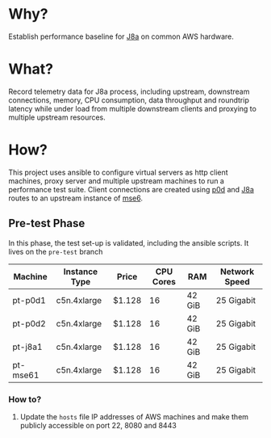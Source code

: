 # Why?
Establish performance baseline for [J8a](https://github.com/simonmittag/j8a) on common AWS hardware.

# What?
Record telemetry data for J8a process, including upstream, downstream
connections, memory, CPU consumption, data throughput and roundtrip latency
while under load from multiple downstream clients and proxying to multiple
upstream resources.

# How?
This project uses ansible to configure virtual servers as http client machines,
proxy server and multiple upstream machines to run a performance test suite.
Client connections are created using [p0d](https://github.com/simonmittag/p0d)
and [J8a](https://github.com/simonmittag/j8a) routes to an upstream instance of [mse6](https://github.com/simonmittag/mse6).

## Pre-test Phase
In this phase, the test set-up is validated, including the ansible scripts. It
lives on the `pre-test` branch

| Machine | Instance Type | Price | CPU Cores | RAM | Network Speed |
|-|-|-|-|-|-|
| pt-p0d1  | c5n.4xlarge | $1.128 | 16 | 42 GiB | 25 Gigabit |
| pt-p0d2  | c5n.4xlarge | $1.128 | 16 | 42 GiB | 25 Gigabit |
| pt-j8a1  | c5n.4xlarge | $1.128 | 16 | 42 GiB | 25 Gigabit |
| pt-mse61 | c5n.4xlarge | $1.128 | 16 | 42 GiB | 25 Gigabit |

### How to?
1. Update the `hosts` file IP addresses of AWS machines and make them publicly accessible on
port 22, 8080 and 8443
